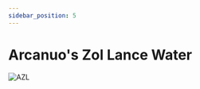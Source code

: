 ```yaml
---
sidebar_position: 5
---
```


# Arcanuo's Zol Lance Water

![AZL](https://vwiki.valorserver.com/api/item/picture/arcanuo's%20zol%20lance)

